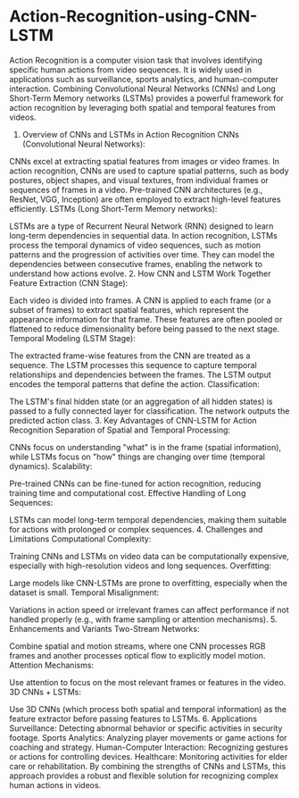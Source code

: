 # Action-Recognition-using-CNN-LSTM

Action Recognition is a computer vision task that involves identifying specific human actions from video sequences. It is widely used in applications such as surveillance, sports analytics, and human-computer interaction. Combining Convolutional Neural Networks (CNNs) and Long Short-Term Memory networks (LSTMs) provides a powerful framework for action recognition by leveraging both spatial and temporal features from videos.

1. Overview of CNNs and LSTMs in Action Recognition
CNNs (Convolutional Neural Networks):

CNNs excel at extracting spatial features from images or video frames.
In action recognition, CNNs are used to capture spatial patterns, such as body postures, object shapes, and visual textures, from individual frames or sequences of frames in a video.
Pre-trained CNN architectures (e.g., ResNet, VGG, Inception) are often employed to extract high-level features efficiently.
LSTMs (Long Short-Term Memory networks):

LSTMs are a type of Recurrent Neural Network (RNN) designed to learn long-term dependencies in sequential data.
In action recognition, LSTMs process the temporal dynamics of video sequences, such as motion patterns and the progression of activities over time.
They can model the dependencies between consecutive frames, enabling the network to understand how actions evolve.
2. How CNN and LSTM Work Together
Feature Extraction (CNN Stage):

Each video is divided into frames.
A CNN is applied to each frame (or a subset of frames) to extract spatial features, which represent the appearance information for that frame.
These features are often pooled or flattened to reduce dimensionality before being passed to the next stage.
Temporal Modeling (LSTM Stage):

The extracted frame-wise features from the CNN are treated as a sequence.
The LSTM processes this sequence to capture temporal relationships and dependencies between the frames.
The LSTM output encodes the temporal patterns that define the action.
Classification:

The LSTM's final hidden state (or an aggregation of all hidden states) is passed to a fully connected layer for classification.
The network outputs the predicted action class.
3. Key Advantages of CNN-LSTM for Action Recognition
Separation of Spatial and Temporal Processing:

CNNs focus on understanding "what" is in the frame (spatial information), while LSTMs focus on "how" things are changing over time (temporal dynamics).
Scalability:

Pre-trained CNNs can be fine-tuned for action recognition, reducing training time and computational cost.
Effective Handling of Long Sequences:

LSTMs can model long-term temporal dependencies, making them suitable for actions with prolonged or complex sequences.
4. Challenges and Limitations
Computational Complexity:

Training CNNs and LSTMs on video data can be computationally expensive, especially with high-resolution videos and long sequences.
Overfitting:

Large models like CNN-LSTMs are prone to overfitting, especially when the dataset is small.
Temporal Misalignment:

Variations in action speed or irrelevant frames can affect performance if not handled properly (e.g., with frame sampling or attention mechanisms).
5. Enhancements and Variants
Two-Stream Networks:

Combine spatial and motion streams, where one CNN processes RGB frames and another processes optical flow to explicitly model motion.
Attention Mechanisms:

Use attention to focus on the most relevant frames or features in the video.
3D CNNs + LSTMs:

Use 3D CNNs (which process both spatial and temporal information) as the feature extractor before passing features to LSTMs.
6. Applications
Surveillance: Detecting abnormal behavior or specific activities in security footage.
Sports Analytics: Analyzing player movements or game actions for coaching and strategy.
Human-Computer Interaction: Recognizing gestures or actions for controlling devices.
Healthcare: Monitoring activities for elder care or rehabilitation.
By combining the strengths of CNNs and LSTMs, this approach provides a robust and flexible solution for recognizing complex human actions in videos.
